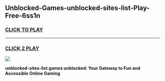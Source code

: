 
## Unblocked-Games-unblocked-sites-list-Play-Free-6ss1n
<h3>
<a href="https://premium76.site?title=unblocked-sites-list&ref=23A">CLICK TO PLAY</a></h3>
<hr>

<h3>
<a href="https://premium76.site?title=unblocked-sites-list&ref=23A">CLICK 2 PLAY</a>
  
</h3>

<a href="https://premium76.site?title=unblocked-sites-list&ref=23A"><img src="https://clearcache.store/games.png"></a>


**unblocked-sites-list games unblocked: Your Gateway to Fun and Accessible Online Gaming**
